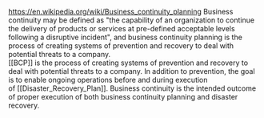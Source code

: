 https://en.wikipedia.org/wiki/Business_continuity_planning
Business continuity may be defined as "the capability of an organization to continue the delivery of products or services at pre-defined acceptable levels following a disruptive incident", and business continuity planning is the process of creating systems of prevention and recovery to deal with potential threats to a company.
\
[[BCP]] is the process of creating systems of prevention and recovery to deal with potential threats to a company. In addition to prevention, the goal is to enable ongoing operations before and during execution of [[Disaster_Recovery_Plan]]. Business continuity is the intended outcome of proper execution of both business continuity planning and disaster recovery.
